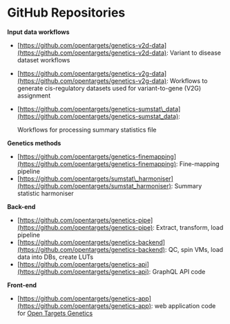 # GitHub Repositories

**Input data workflows**

* [https://github.com/opentargets/genetics-v2d-data](https://github.com/opentargets/genetics-v2d-data): Variant to disease dataset workflows
* [https://github.com/opentargets/genetics-v2g-data](https://github.com/opentargets/genetics-v2g-data): Workflows to generate cis-regulatory datasets used for variant-to-gene \(V2G\) assignment
* [https://github.com/opentargets/genetics-sumstat\_data](https://github.com/opentargets/genetics-sumstat_data): 

  Workflows for processing summary statistics file

**Genetics methods**

* [https://github.com/opentargets/genetics-finemapping](https://github.com/opentargets/genetics-finemapping): Fine-mapping pipeline
* [https://github.com/opentargets/sumstat\_harmoniser](https://github.com/opentargets/sumstat_harmoniser): Summary statistic harmoniser

**Back-end**

* [https://github.com/opentargets/genetics-pipe](https://github.com/opentargets/genetics-pipe): Extract, transform, load pipeline
* [https://github.com/opentargets/genetics-backend](https://github.com/opentargets/genetics-backend): QC, spin VMs, load data into DBs, create LUTs 
* [https://github.com/opentargets/genetics-api](https://github.com/opentargets/genetics-api): GraphQL API code

**Front-end**

* [https://github.com/opentargets/genetics-app](https://github.com/opentargets/genetics-app): web application code for [Open Targets Genetics](https://genetics.opentargets.org/)



